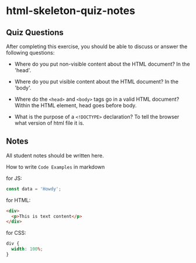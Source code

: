 # html-skeleton-quiz-notes

## Quiz Questions

After completing this exercise, you should be able to discuss or answer the following questions:

- Where do you put non-visible content about the HTML document?
  In the 'head'.

- Where do you put visible content about the HTML document?
  In the 'body'.

- Where do the `<head>` and `<body>` tags go in a valid HTML document?
  Within the HTML element, head goes before body.

- What is the purpose of a `<!DOCTYPE>` declaration?
  To tell the browser what version of html file it is.

## Notes

All student notes should be written here.

How to write `Code Examples` in markdown

for JS:

```javascript
const data = 'Howdy';
```

for HTML:

```html
<div>
  <p>This is text content</p>
</div>
```

for CSS:

```css
div {
  width: 100%;
}
```
